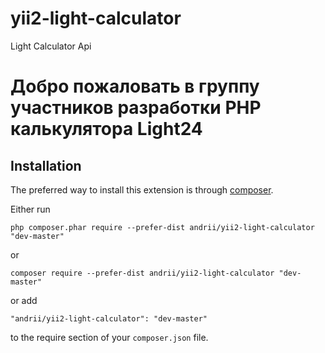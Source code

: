 yii2-light-calculator
=====================
Light Calculator Api

Добро пожаловать в группу участников разработки PHP калькулятора Light24
===

Installation
------------

The preferred way to install this extension is through [composer](http://getcomposer.org/download/).

Either run

```
php composer.phar require --prefer-dist andrii/yii2-light-calculator "dev-master"
```

or

```
composer require --prefer-dist andrii/yii2-light-calculator "dev-master"
```

or add

```
"andrii/yii2-light-calculator": "dev-master"
```

to the require section of your `composer.json` file.
